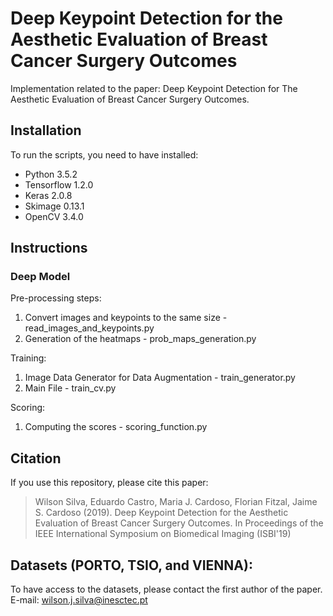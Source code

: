# Deep Keypoint Detection for the Aesthetic Evaluation of Breast Cancer Surgery Outcomes
Implementation related to the paper: Deep Keypoint Detection for The Aesthetic Evaluation of Breast Cancer Surgery Outcomes.

## Installation 
To run the scripts, you need to have installed: 
* Python 3.5.2 
* Tensorflow 1.2.0
* Keras 2.0.8
* Skimage 0.13.1
* OpenCV 3.4.0

## Instructions 

### Deep Model

Pre-processing steps:

1. Convert images and keypoints to the same size - read_images_and_keypoints.py
2. Generation of the heatmaps - prob_maps_generation.py

Training: 

1. Image Data Generator for Data Augmentation - train_generator.py
2. Main File - train_cv.py

Scoring: 

1. Computing the scores - scoring_function.py

## Citation
If you use this repository, please cite this paper:

> Wilson Silva, Eduardo Castro, Maria J. Cardoso, Florian Fitzal, Jaime S. Cardoso (2019). Deep Keypoint Detection for the Aesthetic Evaluation of Breast Cancer Surgery Outcomes. In Proceedings of the IEEE International Symposium on Biomedical Imaging (ISBI'19)

## Datasets (PORTO, TSIO, and VIENNA): 
To have access to the datasets, please contact the first author of the paper. E-mail: wilson.j.silva@inesctec.pt
